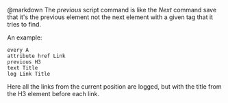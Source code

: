 @markdown
The *previous* script command is like the *Next* command save that
	it's the previous element not the next element with a given tag
	that it tries to find.

An example:

~~~
every A
attribute href Link
previous H3
text Title
log Link Title
~~~

Here all the links from the current position are logged, but with the
	title from the H3 element before each link.
